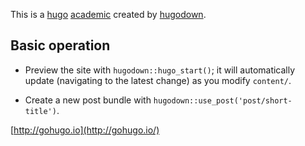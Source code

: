This is a [hugo](http://gohugo.io/) [academic](https://sourcethemes.com/academic) created by [hugodown](http://hugodown.r-lib.org/).

## Basic operation

* Preview the site with `hugodown::hugo_start()`; it will automatically
  update (navigating to the latest change) as you modify `content/`.

* Create a new post bundle with `hugodown::use_post('post/short-title')`.

[http://gohugo.io](http://gohugo.io/)